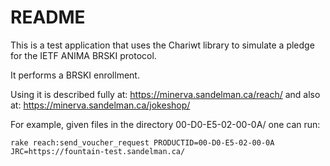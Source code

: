 # README

This is a test application that uses the Chariwt library to simulate a pledge
for the IETF ANIMA BRSKI protocol.

It performs a BRSKI enrollment.

Using it is described fully at: https://minerva.sandelman.ca/reach/
and also at: https://minerva.sandelman.ca/jokeshop/

For example, given files in the directory 00-D0-E5-02-00-0A/
one can run:

    rake reach:send_voucher_request PRODUCTID=00-D0-E5-02-00-0A JRC=https://fountain-test.sandelman.ca/

